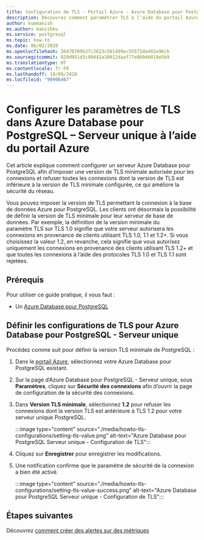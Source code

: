 ```yaml
---
title: Configuration de TLS - Portail Azure - Azure Database pour PostgreSQL - Serveur unique
description: Découvrez comment paramétrer TLS à l’aide du portail Azure pour votre Azure Database pour PostgreSQL Serveur unique
author: kummanish
ms.author: manishku
ms.service: postgresql
ms.topic: how-to
ms.date: 06/02/2020
ms.openlocfilehash: 26470709b37c2623c581499ec55572da402e96cb
ms.sourcegitcommit: 829d951d5c90442a38012daaf77e86046018e5b9
ms.translationtype: HT
ms.contentlocale: fr-FR
ms.lasthandoff: 10/09/2020
ms.locfileid: "90906467"
---
```

# <a name="configuring-tls-settings-in-azure-database-for-postgresql-single---server-using-azure-portal"></a>Configurer les paramètres de TLS dans Azure Database pour PostgreSQL – Serveur unique à l’aide du portail Azure

Cet article explique comment configurer un serveur Azure Database pour PostgreSQL afin d’imposer une version de TLS minimale autorisée pour les connexions et refuser toutes les connexions dont la version de TLS est inférieure à la version de TLS minimale configurée, ce qui améliore la sécurité du réseau.

Vous pouvez imposer la version de TLS permettant la connexion à la base de données Azure pour PostgreSQL. Les clients ont désormais la possibilité de définir la version de TLS minimale pour leur serveur de base de données. Par exemple, la définition de la version minimale du paramètre TLS sur TLS 1.0 signifie que votre serveur autorisera les connexions en provenance de clients utilisant TLS 1.0, 1.1 et 1.2+. Si vous choisissez la valeur 1.2, en revanche, cela signifie que vous autorisez uniquement les connexions en provenance des clients utilisant TLS 1.2+ et que toutes les connexions à l’aide des protocoles TLS 1.0 et TLS 1.1 sont rejetées.

## <a name="prerequisites"></a>Prérequis

Pour utiliser ce guide pratique, il vous faut :

* Un [Azure Database pour PostgreSQL](quickstart-create-server-database-portal.md)

## <a name="set-tls-configurations-for-azure-database-for-postgresql---single-server"></a>Définir les configurations de TLS pour Azure Database pour PostgreSQL - Serveur unique

Procédez comme suit pour définir la version TLS minimale de PostgreSQL :

1. Dans le [portail Azure](https://portal.azure.com/), sélectionnez votre Azure Database pour PostgreSQL existant.

1.  Sur la page d’Azure Database pour PostgreSQL - Serveur unique, sous **Paramètres**, cliquez sur **Sécurité des connexions** afin d’ouvrir la page de configuration de la sécurité des connexions.

1. Dans **Version TLS minimale**, sélectionnez **1.2** pour refuser les connexions dont la version TLS est antérieure à TLS 1.2 pour votre serveur unique PostgreSQL.

    :::image type="content" source="./media/howto-tls-configurations/setting-tls-value.png" alt-text="Azure Database pour PostgreSQL Serveur unique - Configuration de TLS":::

1. Cliquez sur **Enregistrer** pour enregistrer les modifications.

1. Une notification confirme que le paramètre de sécurité de la connexion a bien été activé.

    :::image type="content" source="./media/howto-tls-configurations/setting-tls-value-success.png" alt-text="Azure Database pour PostgreSQL Serveur unique - Configuration de TLS":::

## <a name="next-steps"></a>Étapes suivantes

Découvrez [comment créer des alertes sur des métriques](howto-alert-on-metric.md)